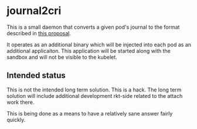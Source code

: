 # journal2cri

This is a small daemon that converts a given pod's journal to the format described in [this proposal](https://github.com/kubernetes/kubernetes/pull/34376).

It operates as an additional binary which will be injected into each pod as an additional applicaiton. This application will be started along with the sandbox and will not be visible to the kubelet.

## Intended status

This is not the intended long term solution. This is a hack. The long term solution will include additional development rkt-side related to the attach work there.

This is being done as a means to have a relatively sane answer fairly quickly.
